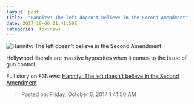 ```yaml
---
layout: post
title:  "Hannity: The left doesn't believe in the Second Amendment"
date: 2017-10-06 01:41:50Z
categories: fox-news
---
```


![Hannity: The left doesn't believe in the Second Amendment](http://a57.foxnews.com/media2.foxnews.com/BrightCove/694940094001/2017/10/06/640/360/694940094001_5599479763001_5599462899001-vs.jpg)

Hollywood liberals are massive hypocrites when it comes to the issue of gun control.


Full story on F3News: [Hannity: The left doesn't believe in the Second Amendment](http://www.f3nws.com/n/kSESCH)

> Posted on: Friday, October 6, 2017 1:41:50 AM
